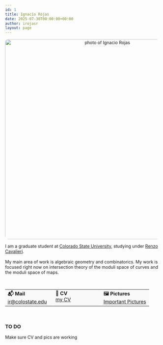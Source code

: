 ```yaml
---
id: 1
title: Ignacio Rojas
date: 2025-07-30T00:00:00+00:00
author: irojasr
layout: page
---
```


<div style="text-align: center;">
  <img src="https://cdn.discordapp.com/attachments/980723299384426526/1400032446682234890/92c5b916-1d09-4484-bd38-3e3f32a3ac991.jpg?ex=688b2952&is=6889d7d2&hm=c2a4925c08114ab871cee8b8b044af69b76663425f44dfe3b897c845a50af725&" width="650pt" alt="photo of Ignacio Rojas" style="border-radius: 10px;" />
</div>

<div style="max-width: 800px; margin: 0 auto; padding-top: 1em;">
  I am a graduate student at <a href="https://mathematics.colostate.edu">Colorado State University</a>, 
  studying under <a href="http://math.colostate.edu/~renzo/">Renzo Cavalieri</a>.
  <br /><br />
  My main area of work is algebraic geometry and combinatorics. My work is focused right now on 
  intersection theory of the moduli space of curves and the moduli space of maps.
</div>

&nbsp;

<table width="100%" cellpadding="10" cellspacing="10" border="0">
  <tr>
    <td valign="top" width="33%" style="background-color:#f9f9f9; border-radius:10px;">
      <strong>📬 Mail</strong><br />
      <a href="mailto:ir@colostate.edu">ir@colostate.edu</a>
    </td>
    <td valign="top" width="33%" style="background-color:#f9f9f9; border-radius:10px;">
      <strong>📄 CV</strong><br />
      <a href="cvJIRReng.pdf" target="_blank">my CV</a>
    </td>
    <td valign="top" width="33%" style="background-color:#f9f9f9; border-radius:10px;">
      <strong>🖼️ Pictures</strong><br />
      <a href="pics.md">Important Pictures</a>
    </td>
  </tr>
</table>

&nbsp;

<h3>TO DO</h3>
<p>Make sure CV and pics are working</p>
